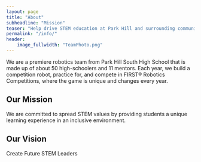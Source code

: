 ```yaml
---
layout: page
title: "About"
subheadline: "Mission"
teaser: "Help drive STEM education at Park Hill and surrounding community"
permalink: "/info/"
header:
    image_fullwidth: "TeamPhoto.png"
---
```


We are a premiere robotics team from Park Hill South High School that is made up of about 50 high-schoolers and 11 mentors. Each year, we build a competition robot, practice for, and compete in FIRST® Robotics Competitions, where the game is unique and changes every year.

## Our Mission

We are committed to spread STEM values by providing students a unique learning experience in an inclusive environment.


## Our Vision

Create Future STEM Leaders 
